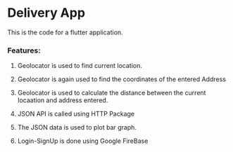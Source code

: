 # Delivery App

This is the code for a flutter application.

### Features:

1. Geolocator is used to find current location.

2. Geolocator is again used to find the coordinates of the entered Address

3. Geolocator is used to calculate the distance between the current locaation and address entered.

4. JSON API is called using HTTP Package

5. The JSON data is used to plot bar graph.

6. Login-SignUp is done using Google FireBase
